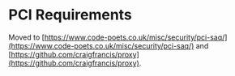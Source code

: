 
# PCI Requirements

Moved to [https://www.code-poets.co.uk/misc/security/pci-saq/](https://www.code-poets.co.uk/misc/security/pci-saq/) and [https://github.com/craigfrancis/proxy](https://github.com/craigfrancis/proxy).
